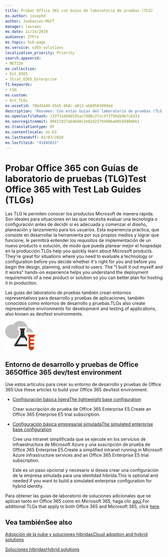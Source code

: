 ```yaml
---
title: Probar Office 365 con Guías de laboratorio de pruebas (TLG)
ms.author: josephd
author: JoeDavies-MSFT
manager: laurawi
ms.date: 11/14/2019
audience: ITPro
ms.topic: hub-page
ms.service: o365-solutions
localization_priority: Priority
search.appverid:
- MET150
ms.collection:
- Ent_O365
- Strat_O365_Enterprise
f1.keywords:
- CSH
ms.custom:
- Ent_TLGs
ms.assetid: 706d5449-45e5-4b0c-a012-ab60501899ad
description: 'Resumen: Con estas Guías del laboratorio de pruebas (TLG), podrá configurar entornos de demostración, prueba de concepto y desarrollo y pruebas para Office 365.'
ms.openlocfilehash: 133f31dd46555ac7d80c2fcc5f3756da967cb331
ms.sourcegitcommit: 99411927abdb40c2e82d2279489ba60545989bb1
ms.translationtype: HT
ms.contentlocale: es-ES
ms.lasthandoff: 02/07/2020
ms.locfileid: "41845031"
---
```

# <a name="test-office-365-with-test-lab-guides-tlgs"></a><span data-ttu-id="42eb4-103">Probar Office 365 con Guías de laboratorio de pruebas (TLG)</span><span class="sxs-lookup"><span data-stu-id="42eb4-103">Test Office 365 with Test Lab Guides (TLGs)</span></span>

<span data-ttu-id="42eb4-p101">Las TLG le permiten conocer los productos Microsoft de manera rápida. Son ideales para situaciones en las que necesita evaluar una tecnología o configuración antes de decidir si es adecuada y comenzar el diseño, planeación y lanzamiento para los usuarios. Esta experiencia práctica, que consiste en desarrollar la herramienta por sus propios medios y lograr que funcione, le permitirá entender los requisitos de implementación de un nuevo producto o solución, de modo que pueda planear mejor el hospedaje en la producción.</span><span class="sxs-lookup"><span data-stu-id="42eb4-p101">TLGs help you quickly learn about Microsoft products. They're great for situations where you need to evaluate a technology or configuration before you decide whether it's right for you and before you begin the design, planning, and rollout to users. The "I built it out myself and it works" hands-on experience helps you understand the deployment requirements of a new product or solution so you can better plan for hosting it in production.</span></span>
  
<span data-ttu-id="42eb4-107">Las guías del laboratorio de pruebas también crean entornos representativos para desarrollo y pruebas de aplicaciones, también conocidos como entornos de desarrollo y pruebas.</span><span class="sxs-lookup"><span data-stu-id="42eb4-107">TLGs also create representative environments for development and testing of applications, also known as dev/test environments.</span></span>
  
![Guías del laboratorio de pruebas de Microsoft Cloud](media/24ad0d1b-3274-40fb-972a-b8188b7268d1.png)
  
## <a name="office-365-devtest-environment"></a><span data-ttu-id="42eb4-109">Entorno de desarrollo y pruebas de Office 365</span><span class="sxs-lookup"><span data-stu-id="42eb4-109">Office 365 dev/test environment</span></span>

<span data-ttu-id="42eb4-110">Use estos artículos para crear su entorno de desarrollo y pruebas de Office 365:</span><span class="sxs-lookup"><span data-stu-id="42eb4-110">Use these articles to build your Office 365 dev/test environment:</span></span>
  
- [<span data-ttu-id="42eb4-111">Configuración básica ligera</span><span class="sxs-lookup"><span data-stu-id="42eb4-111">The lightweight base configuration</span></span>](https://docs.microsoft.com/microsoft-365/enterprise/lightweight-base-configuration-microsoft-365-enterprise)
    
    <span data-ttu-id="42eb4-112">Crear suscripción de prueba de Office 365 Enterprise E5.</span><span class="sxs-lookup"><span data-stu-id="42eb4-112">Create an Office 365 Enterprise E5 trial subscription.</span></span>

- [<span data-ttu-id="42eb4-113">Configuración básica empresarial simulada</span><span class="sxs-lookup"><span data-stu-id="42eb4-113">The simulated enterprise base configuration</span></span>](https://docs.microsoft.com/microsoft-365/enterprise/simulated-ent-base-configuration-microsoft-365-enterprise)
    
    <span data-ttu-id="42eb4-114">Cree una intranet simplificada que se ejecute en los servicios de infraestructura de Microsoft Azure y una suscripción de prueba de Office 365 Enterprise E5.</span><span class="sxs-lookup"><span data-stu-id="42eb4-114">Create a simplified intranet running in Microsoft Azure infrastructure services and an Office 365 Enterprise E5 trial subscription.</span></span> 

    <span data-ttu-id="42eb4-115">Este es un paso opcional y necesario si desea crear una configuración de la empresa simulada para una identidad híbrida.</span><span class="sxs-lookup"><span data-stu-id="42eb4-115">This is optional and needed if you want to build a simulated enterprise configuration for hybrid identity.</span></span>
    
<span data-ttu-id="42eb4-116">Para obtener las guías de laboratorio de soluciones adicionales que se aplican tanto en Office 365 como en Microsoft 365, haga clic [aquí](https://docs.microsoft.com/microsoft-365/enterprise/m365-enterprise-test-lab-guides).</span><span class="sxs-lookup"><span data-stu-id="42eb4-116">For additional TLGs that apply to both Office 365 and Microsoft 365, click [here](https://docs.microsoft.com/microsoft-365/enterprise/m365-enterprise-test-lab-guides).</span></span>  
    
## <a name="see-also"></a><span data-ttu-id="42eb4-117">Vea también</span><span class="sxs-lookup"><span data-stu-id="42eb4-117">See also</span></span>

[<span data-ttu-id="42eb4-118">Adopción de la nube y soluciones híbridas</span><span class="sxs-lookup"><span data-stu-id="42eb4-118">Cloud adoption and hybrid solutions</span></span>](cloud-adoption-and-hybrid-solutions.md)
  
[<span data-ttu-id="42eb4-119">Soluciones híbridas</span><span class="sxs-lookup"><span data-stu-id="42eb4-119">Hybrid solutions</span></span>](hybrid-solutions.md)
